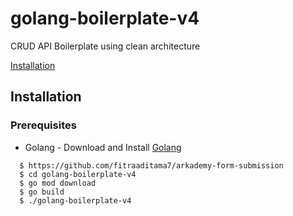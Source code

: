 # golang-boilerplate-v4
CRUD API Boilerplate using clean architecture 

[Installation](#installation)

## Installation

### Prerequisites
- Golang - Download and Install [Golang](https://golang.org/)
```
  $ https://github.com/fitraaditama7/arkademy-form-submission
  $ cd golang-boilerplate-v4
  $ go mod download
  $ go build 
  $ ./golang-boilerplate-v4
```
